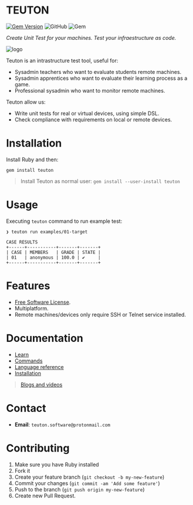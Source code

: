 
# TEUTON

[![Gem Version](https://badge.fury.io/rb/teuton.svg)](https://badge.fury.io/rb/teuton)
![GitHub](https://img.shields.io/github/license/dvarrui/teuton)
![Gem](https://img.shields.io/gem/dv/teuton/2.4.0)

_Create Unit Test for your machines. Test your infraestructure as code._

![logo](./docs/images/logo.png)

Teuton is an intrastructure test tool, useful for:
* Sysadmin teachers who want to evaluate students remote machines.
* Sysadmin apprentices who want to evaluate their learning process as a game.
* Professional sysadmin who want to monitor remote machines.

Teuton allow us:
* Write unit tests for real or virtual devices, using simple DSL.
* Check compliance with requirements on local or remote devices.

# Installation

Install Ruby and then:

```console
gem install teuton
```

> Install Teuton as normal user: `gem install --user-install teuton`

# Usage

Executing `teuton` command to run example test:

```console
❯ teuton run examples/01-target

CASE RESULTS
+------+-----------+-------+-------+
| CASE | MEMBERS   | GRADE | STATE |
| 01   | anonymous | 100.0 | ✔     |
+------+-----------+-------+-------+

```

# Features

* [Free Software License](LICENSE).
* Multiplatform.
* Remote machines/devices only require SSH or Telnet service installed.

# Documentation

* [Learn](docs/learn/README.md)
* [Commands](docs/commands/README.md)
* [Language reference](docs/dsl/README.md)
* [Installation](docs/install/README.md)

> [Blogs and videos](docs/videos.md)

# Contact

* **Email**: `teuton.software@protonmail.com`

# Contributing

1. Make sure you have Ruby installed
1. Fork it
1. Create your feature branch (`git checkout -b my-new-feature`)
1. Commit your changes (`git commit -am 'Add some feature'`)
1. Push to the branch (`git push origin my-new-feature`)
1. Create new Pull Request.
